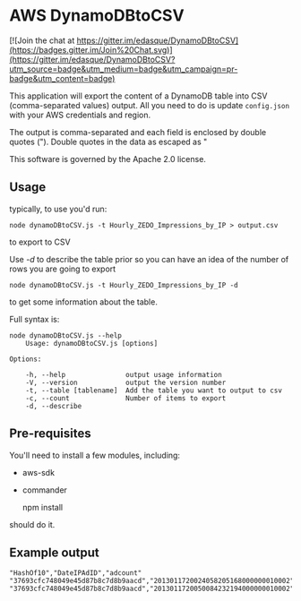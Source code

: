AWS DynamoDBtoCSV
==================

[![Join the chat at https://gitter.im/edasque/DynamoDBtoCSV](https://badges.gitter.im/Join%20Chat.svg)](https://gitter.im/edasque/DynamoDBtoCSV?utm_source=badge&utm_medium=badge&utm_campaign=pr-badge&utm_content=badge)

This application will export the content of a DynamoDB table into CSV (comma-separated values) output. All you need to do is update `config.json` with your AWS credentials and region.

The output is comma-separated and each field is enclosed by double quotes ("). Double quotes in the data as escaped as \"

This software is governed by the Apache 2.0 license.

Usage
-------------------

typically, to use you'd run:

	node dynamoDBtoCSV.js -t Hourly_ZEDO_Impressions_by_IP > output.csv

to export to CSV

Use *-d* to describe the table prior so you can have an idea of the number of rows you are going to export

	node dynamoDBtoCSV.js -t Hourly_ZEDO_Impressions_by_IP -d

to get some information about the table.

Full syntax is:

	node dynamoDBtoCSV.js --help
		Usage: dynamoDBtoCSV.js [options]

	Options:

    	-h, --help               output usage information
    	-V, --version            output the version number
    	-t, --table [tablename]  Add the table you want to output to csv
    	-c, --count				 Number of items to export
    	-d, --describe


Pre-requisites
--------------
You'll need to install a few modules, including:
* aws-sdk
* commander

	npm install

should do it.

Example output
--------------

	"HashOf10","DateIPAdID","adcount"
	"37693cfc748049e45d87b8c7d8b9aacd","2013011720024058205168000000010002","1"
	"37693cfc748049e45d87b8c7d8b9aacd","2013011720050084232194000000010002","1"

